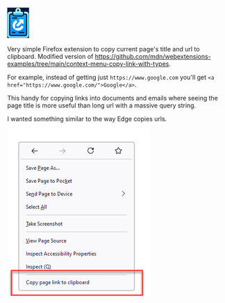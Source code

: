 ![Logo](images/logo_small.jpg)

Very simple Firefox extension to copy current page's title and url to clipboard. Modified version of https://github.com/mdn/webextensions-examples/tree/main/context-menu-copy-link-with-types.

For example, instead of getting just `https://www.google.com` you'll get `<a href="https://www.google.com/">Google</a>`.

This handy for copying links into documents and emails where seeing the page title is more useful than long url with a massive query string.

I wanted something similar to the way Edge copies urls.

![Screenshot](images/screenshot.png)